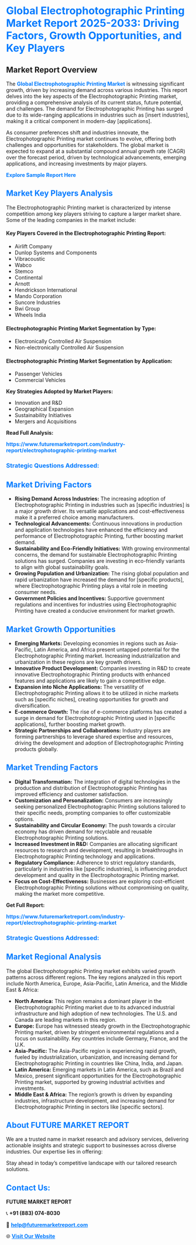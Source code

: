 <h1 style="color: #007BFF;">Global Electrophotographic Printing Market Report 2025-2033: Driving Factors, Growth Opportunities, and Key Players</h1>

<section id="overview">
<h2>Market Report Overview</h2>
<p>The <a href="https://www.futuremarketreport.com/industry-report/electrophotographic-printing-market" style="color: #007BFF; text-decoration: none;"><strong>Global Electrophotographic Printing Market</strong></a> is witnessing significant growth, driven by increasing demand across various industries. This report delves into the key aspects of the Electrophotographic Printing market, providing a comprehensive analysis of its current status, future potential, and challenges. The demand for Electrophotographic Printing has surged due to its wide-ranging applications in industries such as [insert industries], making it a critical component in modern-day [applications].</p>
<p>As consumer preferences shift and industries innovate, the Electrophotographic Printing market continues to evolve, offering both challenges and opportunities for stakeholders. The global market is expected to expand at a substantial compound annual growth rate (CAGR) over the forecast period, driven by technological advancements, emerging applications, and increasing investments by major players.</p>
</section>

<section id="overview">
<p><a href="https://www.futuremarketreport.com/request-sample/reportId=34713" style="color: #007BFF; text-decoration: none;"><strong>Explore Sample Report Here</strong></a></p>
</section>

<section id="key-players">
<h2 style="color: #007BFF;">Market Key Players Analysis</h2>
<p>The Electrophotographic Printing market is characterized by intense competition among key players striving to capture a larger market share. Some of the leading companies in the market include:</p>
<h4>Key Players Covered in the Electrophotographic Printing Report:</h4>
<ul><li>Airlift Company</li><li>Dunlop Systems and Components</li><li>Vibracoustic</li><li>Wabco</li><li>Stemco</li><li>Continental</li><li>Arnott</li><li>Hendrickson International</li><li>Mando Corporation</li><li>Suncore Industries</li><li>Bwi Group</li><li>Wheels India</li></ul>
<h4>Electrophotographic Printing Market Segmentation by Type:</h4>
<ul><li>Electronically Controlled Air Suspension</li><li>Non-electronically Controlled Air Suspension</li></ul>

<h4>Electrophotographic Printing Market Segmentation by Application:</h4>
<ul><li>Passenger Vehicles</li><li>Commercial Vehicles</li></ul>
<p><strong>Key Strategies Adopted by Market Players:</strong></p>
<ul>
<li>Innovation and R&D</li>
<li>Geographical Expansion</li>
<li>Sustainability Initiatives</li>
<li>Mergers and Acquisitions</li>
</ul>
</section>

<section>
<p><strong>Read Full Analysis: </strong></p><a href="https://www.futuremarketreport.com/industry-report/electrophotographic-printing-market" style="color: #007BFF; text-decoration: none;"><strong>https://www.futuremarketreport.com/industry-report/electrophotographic-printing-market</strong></a>
<h3 style="color: #007BFF;">Strategic Questions Addressed:</h3>
</section>

<section id="driving-factors">
<h2 style="color: #007BFF;">Market Driving Factors</h2>
<ul>
<li><strong>Rising Demand Across Industries:</strong> The increasing adoption of Electrophotographic Printing in industries such as [specific industries] is a major growth driver. Its versatile applications and cost-effectiveness make it a preferred choice among manufacturers.</li>
<li><strong>Technological Advancements:</strong> Continuous innovations in production and application technologies have enhanced the efficiency and performance of Electrophotographic Printing, further boosting market demand.</li>
<li><strong>Sustainability and Eco-Friendly Initiatives:</strong> With growing environmental concerns, the demand for sustainable Electrophotographic Printing solutions has surged. Companies are investing in eco-friendly variants to align with global sustainability goals.</li>
<li><strong>Growing Population and Urbanization:</strong> The rising global population and rapid urbanization have increased the demand for [specific products], where Electrophotographic Printing plays a vital role in meeting consumer needs.</li>
<li><strong>Government Policies and Incentives:</strong> Supportive government regulations and incentives for industries using Electrophotographic Printing have created a conducive environment for market growth.</li>
</ul>
</section>

<section id="growth-opportunities">
<h2 style="color: #007BFF;">Market Growth Opportunities</h2>
<ul>
<li><strong>Emerging Markets:</strong> Developing economies in regions such as Asia-Pacific, Latin America, and Africa present untapped potential for the Electrophotographic Printing market. Increasing industrialization and urbanization in these regions are key growth drivers.</li>
<li><strong>Innovative Product Development:</strong> Companies investing in R&D to create innovative Electrophotographic Printing products with enhanced features and applications are likely to gain a competitive edge.</li>
<li><strong>Expansion into Niche Applications:</strong> The versatility of Electrophotographic Printing allows it to be utilized in niche markets such as [specific niches], creating opportunities for growth and diversification.</li>
<li><strong>E-commerce Growth:</strong> The rise of e-commerce platforms has created a surge in demand for Electrophotographic Printing used in [specific applications], further boosting market growth.</li>
<li><strong>Strategic Partnerships and Collaborations:</strong> Industry players are forming partnerships to leverage shared expertise and resources, driving the development and adoption of Electrophotographic Printing products globally.</li>
</ul>
</section>

<section id="trending-factors">
<h2 style="color: #007BFF;">Market Trending Factors</h2>
<ul>
<li><strong>Digital Transformation:</strong> The integration of digital technologies in the production and distribution of Electrophotographic Printing has improved efficiency and customer satisfaction.</li>
<li><strong>Customization and Personalization:</strong> Consumers are increasingly seeking personalized Electrophotographic Printing solutions tailored to their specific needs, prompting companies to offer customizable options.</li>
<li><strong>Sustainability and Circular Economy:</strong> The push towards a circular economy has driven demand for recyclable and reusable Electrophotographic Printing solutions.</li>
<li><strong>Increased Investment in R&D:</strong> Companies are allocating significant resources to research and development, resulting in breakthroughs in Electrophotographic Printing technology and applications.</li>
<li><strong>Regulatory Compliance:</strong> Adherence to strict regulatory standards, particularly in industries like [specific industries], is influencing product development and quality in the Electrophotographic Printing market.</li>
<li><strong>Focus on Cost-Effectiveness:</strong> Businesses are exploring cost-efficient Electrophotographic Printing solutions without compromising on quality, making the market more competitive.</li>
</ul>
</section>

<section>
<p><strong>Get Full Report: </strong></p><a href="https://www.futuremarketreport.com/industry-report/electrophotographic-printing-market" style="color: #007BFF; text-decoration: none;"><strong>https://www.futuremarketreport.com/industry-report/electrophotographic-printing-market</strong></a>
<h3 style="color: #007BFF;">Strategic Questions Addressed:</h3>
</section>


<section id="regional-analysis">
<h2 style="color: #007BFF;">Market Regional Analysis</h2>
<p>The global Electrophotographic Printing market exhibits varied growth patterns across different regions. The key regions analyzed in this report include North America, Europe, Asia-Pacific, Latin America, and the Middle East & Africa:</p>
<ul>
<li><strong>North America:</strong> This region remains a dominant player in the Electrophotographic Printing market due to its advanced industrial infrastructure and high adoption of new technologies. The U.S. and Canada are leading markets in this region.</li>
<li><strong>Europe:</strong> Europe has witnessed steady growth in the Electrophotographic Printing market, driven by stringent environmental regulations and a focus on sustainability. Key countries include Germany, France, and the U.K.</li>
<li><strong>Asia-Pacific:</strong> The Asia-Pacific region is experiencing rapid growth, fueled by industrialization, urbanization, and increasing demand for Electrophotographic Printing in countries like China, India, and Japan.</li>
<li><strong>Latin America:</strong> Emerging markets in Latin America, such as Brazil and Mexico, present significant opportunities for the Electrophotographic Printing market, supported by growing industrial activities and investments.</li>
<li><strong>Middle East & Africa:</strong> The region’s growth is driven by expanding industries, infrastructure development, and increasing demand for Electrophotographic Printing in sectors like [specific sectors].</li>
</ul>
</section>

<footer>
<h2 style="color: #007BFF;">About FUTURE MARKET REPORT</h2>
<p>We are a trusted name in market research and advisory services, delivering actionable insights and strategic support to businesses across diverse industries. Our expertise lies in offering:</p>

<p>Stay ahead in today’s competitive landscape with our tailored research solutions.</p>

<h2 style="color: #007BFF;">Contact Us:</h2>
<p><strong>FUTURE MARKET REPORT</strong></p>
<p>📞 <strong>+91 (883) 074-8030</strong></p>
<p>📧 <strong><a href="mailto:help@futuremarketreport.com" style="color: #007BFF;">help@futuremarketreport.com</a></strong></p>
<p>🌐 <strong><a href="https://www.futuremarketreport.com/" style="color: #007BFF;">Visit Our Website</a></strong></p>
</footer>